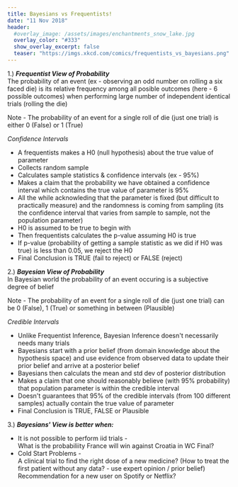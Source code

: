 ```yaml
---
title: Bayesians vs Frequentists!
date: "11 Nov 2018"
header:
  #overlay_image: /assets/images/enchantments_snow_lake.jpg
  overlay_color: "#333"
  show_overlay_excerpt: false
  teaser: "https://imgs.xkcd.com/comics/frequentists_vs_bayesians.png"
---
```


1.) _**Frequentist View of Probability**_  
The probability of an event (ex - observing an odd number on rolling a six faced die) is its relative frequency among all posible outcomes (here - 6 possible outcomes) when performing large number of independent identical trials (rolling the die)

Note - The probability of an event for a single roll of die (just one trial) is either 0 (False) or 1 (True)

_Confidence Intervals_  
* A frequentists makes a H0 (null hypothesis) about the true value of parameter
* Collects random sample
* Calculates sample statistics & confidence intervals (ex - 95%)
* Makes a claim that the probability we have obtained a confidence interval which contains the true value of parameter is 95%
* All the while acknowleding that the parameter is fixed (but difficult to practically measure) and the randomness is coming from sampling (its the confidence interval that varies from sample to sample, not the population parameter)
* H0 is assumed to be true to begin with
* Then frequentists calculates the p-value assuming H0 is true
* If p-value (probability of getting a sample statistic as we did if H0 was true) is less than 0.05, we reject the H0 
* Final Conclusion is TRUE (fail to reject) or FALSE (reject)



2.) _**Bayesian View of Probability**_  
In Bayesian world the probability of an event occuring is a subjective degree of belief 

Note - The probability of an event for a single roll of die (just one trial) can be 0 (False), 1 (True) or something in between (Plausible)

_Credible Intervals_  
* Unlike Frequentist Inference, Bayesian Inference doesn't necessarily needs many trials
* Bayesians start with a prior belief (from domain knowledge about the hypothesis space) and use evidence from observed data to update their prior belief and arrive at a posterior belief
* Bayesians then calculats the mean and std dev of posterior distribution
* Makes a claim that one should reasonably believe (with 95% probability) that population parameter is within the credible interval
* Doesn't guarantees that 95% of the credible intervals (from 100 different samples) actually contain the true value of parameter
* Final Conclusion is TRUE, FALSE or Plausible

3.) _**Bayesians' View is better when:**_  
* It is not possible to perform iid trials -  
What is the probabiliity France will win against Croatia in WC Final?  
* Cold Start Problems -  
A clinical trial to find the right dose of a new medicine? (How to treat the first patient without any data? - use expert opinion / prior belief)  
Recommendation for a new user on Spotify or Netflix?  



